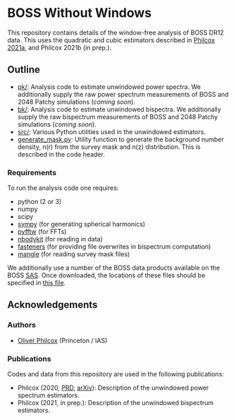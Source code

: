 # BOSS Without Windows

This repository contains details of the window-free analysis of BOSS DR12 data. This uses the quadratic and cubic estimators described in [Philcox 2021a](https://arxiv.org/abs/2012.09389), and Philcox 2021b (in prep.).

## Outline
- [pk/](pk): Analysis code to estimate unwindowed power spectra. We additionally supply the raw power spectrum measurements of BOSS and 2048 Patchy simulations (*coming soon*).
- [bk/](bk): Analysis code to estimate unwindowed bispectra. We additionally supply the raw bispectrum measurements of BOSS and 2048 Patchy simulations (*coming soon*).
- [src/](src): Various Python utilities used in the unwindowed estimators.
- [generate_mask.py](generate_mask.py): Utility function to generate the background number density, n(r) from the survey mask and n(z) distribution. This is described in the code header.

### Requirements
To run the analysis code one requires:
- python (2 or 3)
- numpy
- scipy
- [sympy](https://www.sympy.org/en/index.html) (for generating spherical harmonics)
- [pyfftw](https://github.com/pyFFTW/pyFFTW) (for FFTs)
- [nbodykit](https://nbodykit.readthedocs.io/en/latest/) (for reading in data)
- [fasteners](https://pypi.org/project/fasteners/) (for providing file overwrites in bispectrum computation)
- [mangle](https://github.com/mollyswanson/manglepy) (for reading survey mask files)

We additionally use a number of the BOSS data products available on the BOSS [SAS](https://data.sdss.org/sas/dr12/boss/lss/). Once downloaded, the locations of these files should be specified in [this file](src/opt_utilities.py).

## Acknowledgements

### Authors
- [Oliver Philcox](mailto:ohep2@cantab.ac.uk) (Princeton / IAS)

### Publications
Codes and data from this repository are used in the following publications:

- Philcox (2020, [PRD](https://journals.aps.org/prd/abstract/10.1103/PhysRevD.103.103504), [arXiv](https://arxiv.org/abs/2012.09389)): Description of the unwindowed power spectrum estimators.
- Philcox (2021, in prep.): Description of the unwindowed bispectrum estimators.
